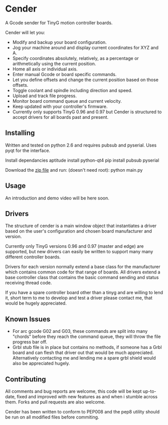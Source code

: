 Cender
======

A Gcode sender for TinyG motion controller boards.

Cender will let you:
* Modify and backup your board configuration.
* Jog your machine around and display current coordinates for XYZ and A.
* Specify coordinates absolutely, relatively, as a percentage or arithmetically using the current position.
* Home all axis or individual axis.
* Enter manual Gcode or board specific commands.
* Let you define offsets and change the current position based on those offsets.
* Toggle coolant and spindle including direction and speed.
* Upload and track file progress.
* Monitor board command queue and current velocity.
* Keep updated with your controller's firmware.
* Currently only supports TinyG 0.96 and 0.97 but Cender is structured to accept drivers for all boards past and present.


Installing
------------
Written and tested on python 2.6 and requires pubsub and pyserial.
Uses pyqt for the interface.

Install dependancies
	aptitude install python-qt4
	pip install pubsub pyserial

Download the [zip file](https://github.com/dougle/Cender/archive/master.zip) and run: (doesn't need root):
	python main.py


Usage
-----
An introduction and demo video will be here soon.


Drivers
---------
The structure of cender is a main window object that instantiates a driver based on the user's configuration and chosen board manufacturer and version.

Currently only TinyG versions 0.96 and 0.97 (master and edge) are supported, but new drivers can easily be written to support many many different controller boards.

Drivers for each version normally extend a base class for the manufacturer which contains common code for that range of boards. All drivers extend a base controller class that contains the basic command sending and status receiving thread code.

If you have a spare controller board other than a tinyg and are willing to lend it, short term to me to develop and test a driver please contact me, that would be hugely appreciated.


Known Issues
------------
* For arc gcode G02 and G03, these commands are split into many "chords" before they reach the command queue, they will throw the file progress bar off.
* Grbl stub file is in place but contains no methods, if someone has a Grbl board and can flesh that driver out that would be much appreciated. Alternatively contacting me and lending me a spare grbl shield would also be appreciated hugely.


Contributing
------------
All comments and bug reports are welcome, this code will be kept up-to-date, fixed and improved with new features as and when i stumble across them. Forks and pull requests are also welcome.

Cender has been written to conform to PEP008 and the pep8 utility should be run on all modified files before commiting.